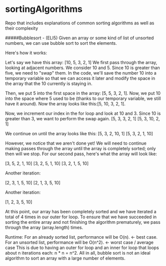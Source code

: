 # sortingAlgorithms
Repo that includes explanations of common sorting algorithms as well as their complexity


#####Bubblesort - (ELI5)
Given an array or some kind of list of unsorted numbers, we can use bubble sort to sort the elements.

Here's how it works:

Let's say we have this array: [10, 5, 3, 2, 1]
We first pass through the array, looking at adjacent numbers. 
We consider 10 and 5. Since 10 is greater than five, we need to "swap" them. In the code, we'll save the number 10 into a temporary variable so that we can access it later and modify the space in the array that the 10 currently is staying in. 

Then, we put 5 into the first space in the array: [5, 5, 3, 2, 1]. 
Now, we put 10 into the space where 5 used to be (thanks to our temporary variable, we still have it around). 
Now the array looks like this:[5, 10, 3, 2, 1].

Now, we increment our index in the for loop and look at 10 and 3. Since 10 is greater than 3, we want to perform the swap again.
[5, 3, 3, 2, 1]
[5, 3, 10, 2, 1]

We continue on until the array looks like this:
[5, 3, 2, 10, 1]
[5, 3, 2, 1, 10]

However, we notice that we aren't done yet!
We will need to continue making passes through the array until the array is completely sorted; only then will we stop. 
For our second pass, here's what the array will look like:

[3, 5, 2, 1, 10]
[3, 2, 5, 1, 10]
[3, 2, 1, 5, 10]

Another iteration:

[2, 3, 1, 5, 10]
[2, 1, 3, 5, 10]

Another iteration:

[1, 2, 3, 5, 10]

At this point, our array has been completely sorted and we have iterated a total of 4 times in our outer for loop. To ensure that we have succeeded in sorting the entire array and not finishing the algorithm prematurely, we pass through the array (array.length) times. 

Runtime:
For an already sorted list, performance will be O(n). <- best case.
For an unsorted list, performance will be O(n^2). <- worst case / average case
This is due to having an outer for loop and an inner for loop that loops about n iterations each: n * n = n^2. 
All in all, bubble sort is not an ideal algorithm to sort an array with a large number of elements. 













